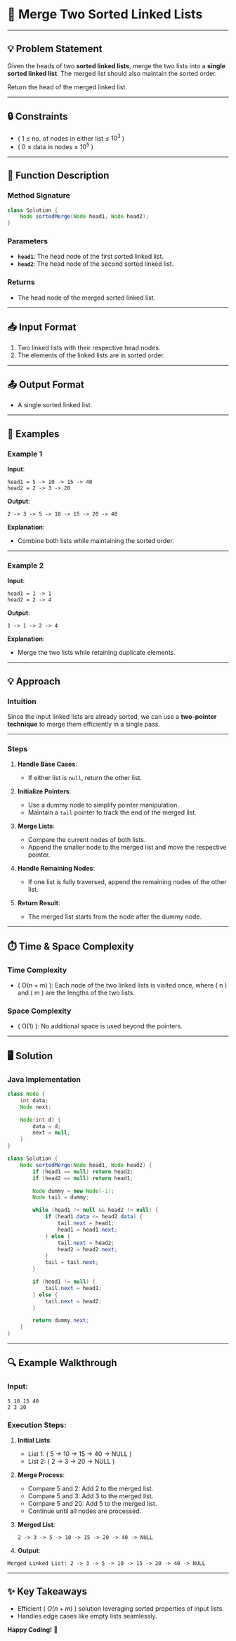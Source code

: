 # 🌟 Merge Two Sorted Linked Lists

---

## 💡 Problem Statement

Given the heads of two **sorted linked lists**, merge the two lists into a **single sorted linked list**. The merged list should also maintain the sorted order.

Return the head of the merged linked list.

---

## 🔒 Constraints

- \( 1 $\leq$ $\text{no. of nodes in either list}$ $\leq$ $10^3$ \)
- \( 0 $\leq$ $\text{data in nodes}$ $\leq$ $10^5$ \)

---

## 📝 Function Description

### Method Signature

```java
class Solution {
    Node sortedMerge(Node head1, Node head2);
}
```

### Parameters

- **`head1`**: The head node of the first sorted linked list.
- **`head2`**: The head node of the second sorted linked list.

### Returns

- The head node of the merged sorted linked list.

---

## 📥 Input Format

1. Two linked lists with their respective head nodes.
2. The elements of the linked lists are in sorted order.

---

## 📤 Output Format

- A single sorted linked list.

---

## 🎯 Examples

### Example 1

**Input**:

```plaintext
head1 = 5 -> 10 -> 15 -> 40
head2 = 2 -> 3 -> 20
```

**Output**:

```plaintext
2 -> 3 -> 5 -> 10 -> 15 -> 20 -> 40
```

**Explanation**:

- Combine both lists while maintaining the sorted order.

---

### Example 2

**Input**:

```plaintext
head1 = 1 -> 1
head2 = 2 -> 4
```

**Output**:

```plaintext
1 -> 1 -> 2 -> 4
```

**Explanation**:

- Merge the two lists while retaining duplicate elements.

---

## 💡 Approach

### Intuition

Since the input linked lists are already sorted, we can use a **two-pointer technique** to merge them efficiently in a single pass.

---

### Steps

1. **Handle Base Cases**:

   - If either list is `null`, return the other list.

2. **Initialize Pointers**:

   - Use a dummy node to simplify pointer manipulation.
   - Maintain a `tail` pointer to track the end of the merged list.

3. **Merge Lists**:

   - Compare the current nodes of both lists.
   - Append the smaller node to the merged list and move the respective pointer.

4. **Handle Remaining Nodes**:

   - If one list is fully traversed, append the remaining nodes of the other list.

5. **Return Result**:
   - The merged list starts from the node after the dummy node.

---

## ⏱️ Time & Space Complexity

### Time Complexity

- \( O(n + m) \): Each node of the two linked lists is visited once, where \( n \) and \( m \) are the lengths of the two lists.

### Space Complexity

- \( O(1) \): No additional space is used beyond the pointers.

---

## 🖥️ Solution

### Java Implementation

```java
class Node {
    int data;
    Node next;

    Node(int d) {
        data = d;
        next = null;
    }
}

class Solution {
    Node sortedMerge(Node head1, Node head2) {
        if (head1 == null) return head2;
        if (head2 == null) return head1;

        Node dummy = new Node(-1);
        Node tail = dummy;

        while (head1 != null && head2 != null) {
            if (head1.data <= head2.data) {
                tail.next = head1;
                head1 = head1.next;
            } else {
                tail.next = head2;
                head2 = head2.next;
            }
            tail = tail.next;
        }

        if (head1 != null) {
            tail.next = head1;
        } else {
            tail.next = head2;
        }

        return dummy.next;
    }
}
```

---

## 🔍 Example Walkthrough

### Input:

```plaintext
5 10 15 40
2 3 20
```

### Execution Steps:

1. **Initial Lists**:

   - List 1: \( 5 $\to$ 10 $\to$ 15 $\to$ 40 $\to$ $\text{NULL}$ \)
   - List 2: \( 2 $\to$ 3 $\to$ 20 $\to$ $\text{NULL}$ \)

2. **Merge Process**:

   - Compare 5 and 2: Add 2 to the merged list.
   - Compare 5 and 3: Add 3 to the merged list.
   - Compare 5 and 20: Add 5 to the merged list.
   - Continue until all nodes are processed.

3. **Merged List**:

   ```plaintext
   2 -> 3 -> 5 -> 10 -> 15 -> 20 -> 40 -> NULL
   ```

4. **Output**:

```plaintext
Merged Linked List: 2 -> 3 -> 5 -> 10 -> 15 -> 20 -> 40 -> NULL
```

---

## ✨ Key Takeaways

- Efficient \( $O(n + m)$ \) solution leveraging sorted properties of input lists.
- Handles edge cases like empty lists seamlessly.

**Happy Coding!** 🚀
